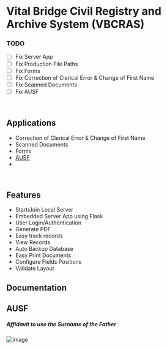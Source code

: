 #  Vital Bridge Civil Registry and Archive System (VBCRAS)

### TODO
- [ ] Fix Server App
- [ ] Fix Production File Paths
- [ ] Fix Forms
- [ ] Fix Correction of Clerical Error & Change of First Name
- [ ] Fix Scanned Documents
- [ ] Fix AUSF
<br />


## Applications

- Correction of Clerical Error & Change of First Name
- Scanned Documents
- Forms
- [AUSF](#ausf)
-

<br />


## Features

- Start/Join Local Server
- Embedded Server App using Flask
- User Login/Authentication
- Generate PDF 
- Easy track records
- View Records
- Auto Backup Database
- Easy Print Documents
- Configure Fields Positions
- Validate Layout

<h2>Documentation</h2>


## AUSF

<h5>Affidavit to use the Surname of the Father</h5>

![image](https://github.com/user-attachments/assets/e3d86e38-51eb-4929-8415-99fee6b026c8)



